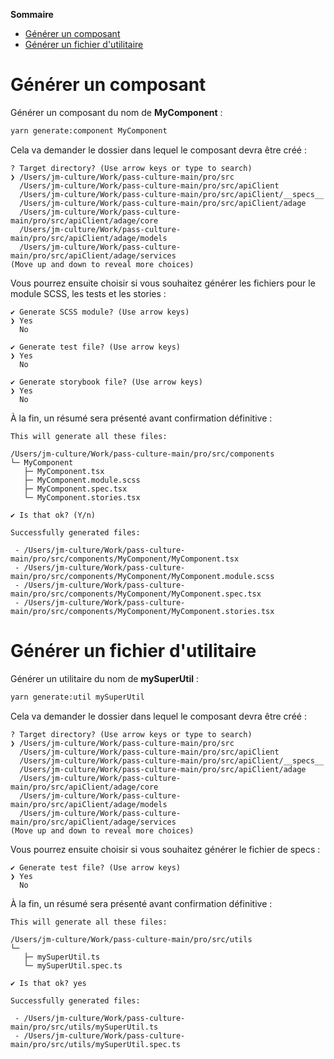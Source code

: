 **Sommaire**

- [Générer un composant](#générer-un-composant)
- [Générer un fichier d'utilitaire](#générer-un-fichier-dutilitaire)

# Générer un composant

Générer un composant du nom de **MyComponent** :

```bash
yarn generate:component MyComponent
```

Cela va demander le dossier dans lequel le composant devra être créé :

```
? Target directory? (Use arrow keys or type to search)
❯ /Users/jm-culture/Work/pass-culture-main/pro/src
  /Users/jm-culture/Work/pass-culture-main/pro/src/apiClient
  /Users/jm-culture/Work/pass-culture-main/pro/src/apiClient/__specs__
  /Users/jm-culture/Work/pass-culture-main/pro/src/apiClient/adage
  /Users/jm-culture/Work/pass-culture-main/pro/src/apiClient/adage/core
  /Users/jm-culture/Work/pass-culture-main/pro/src/apiClient/adage/models
  /Users/jm-culture/Work/pass-culture-main/pro/src/apiClient/adage/services
(Move up and down to reveal more choices)
```

Vous pourrez ensuite choisir si vous souhaitez générer les fichiers pour le module SCSS, les tests et les stories :

```
✔ Generate SCSS module? (Use arrow keys)
❯ Yes
  No

✔ Generate test file? (Use arrow keys)
❯ Yes
  No

✔ Generate storybook file? (Use arrow keys)
❯ Yes
  No
```

À la fin, un résumé sera présenté avant confirmation définitive :

```
This will generate all these files:

/Users/jm-culture/Work/pass-culture-main/pro/src/components
└─ MyComponent
   ├─ MyComponent.tsx
   ├─ MyComponent.module.scss
   ├─ MyComponent.spec.tsx
   └─ MyComponent.stories.tsx

✔ Is that ok? (Y/n)

Successfully generated files:

 - /Users/jm-culture/Work/pass-culture-main/pro/src/components/MyComponent/MyComponent.tsx
 - /Users/jm-culture/Work/pass-culture-main/pro/src/components/MyComponent/MyComponent.module.scss
 - /Users/jm-culture/Work/pass-culture-main/pro/src/components/MyComponent/MyComponent.spec.tsx
 - /Users/jm-culture/Work/pass-culture-main/pro/src/components/MyComponent/MyComponent.stories.tsx
```

# Générer un fichier d'utilitaire

Générer un utilitaire du nom de **mySuperUtil** :

```bash
yarn generate:util mySuperUtil
```

Cela va demander le dossier dans lequel le composant devra être créé :

```
? Target directory? (Use arrow keys or type to search)
❯ /Users/jm-culture/Work/pass-culture-main/pro/src
  /Users/jm-culture/Work/pass-culture-main/pro/src/apiClient
  /Users/jm-culture/Work/pass-culture-main/pro/src/apiClient/__specs__
  /Users/jm-culture/Work/pass-culture-main/pro/src/apiClient/adage
  /Users/jm-culture/Work/pass-culture-main/pro/src/apiClient/adage/core
  /Users/jm-culture/Work/pass-culture-main/pro/src/apiClient/adage/models
  /Users/jm-culture/Work/pass-culture-main/pro/src/apiClient/adage/services
(Move up and down to reveal more choices)
```

Vous pourrez ensuite choisir si vous souhaitez générer le fichier de specs :

```
✔ Generate test file? (Use arrow keys)
❯ Yes
  No
```

À la fin, un résumé sera présenté avant confirmation définitive :

```
This will generate all these files:

/Users/jm-culture/Work/pass-culture-main/pro/src/utils
└─
   ├─ mySuperUtil.ts
   └─ mySuperUtil.spec.ts

✔ Is that ok? yes

Successfully generated files:

 - /Users/jm-culture/Work/pass-culture-main/pro/src/utils/mySuperUtil.ts
 - /Users/jm-culture/Work/pass-culture-main/pro/src/utils/mySuperUtil.spec.ts
```

